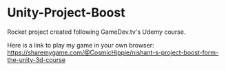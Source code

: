 # Unity-Project-Boost
Rocket project created following GameDev.tv's Udemy course.

Here is a link to play my game in your own browser:
https://sharemygame.com/@CosmicHippie/nishant-s-project-boost-form-the-unity-3d-course
